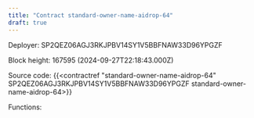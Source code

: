 ```yaml
---
title: "Contract standard-owner-name-aidrop-64"
draft: true
---
```

Deployer: SP2QEZ06AGJ3RKJPBV14SY1V5BBFNAW33D96YPGZF


 



Block height: 167595 (2024-09-27T22:18:43.000Z)

Source code: {{<contractref "standard-owner-name-aidrop-64" SP2QEZ06AGJ3RKJPBV14SY1V5BBFNAW33D96YPGZF standard-owner-name-aidrop-64>}}

Functions:


